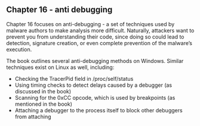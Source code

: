 ## Chapter 16 - anti debugging
Chapter 16 focuses on anti-debugging - a set of techniques used by malware authors to make analysis more difficult. Naturally, attackers want to prevent you from understanding their code, since doing so could lead to detection, signature creation, or even complete prevention of the malware’s execution.

The book outlines several anti-debugging methods on Windows. Similar techniques exist on Linux as well, including:

 - Checking the TracerPid field in /proc/self/status
 - Using timing checks to detect delays caused by a debugger (as discussed in the book)
 - Scanning for the 0xCC opcode, which is used by breakpoints (as mentioned in the book)
 - Attaching a debugger to the process itself to block other debuggers from attaching
